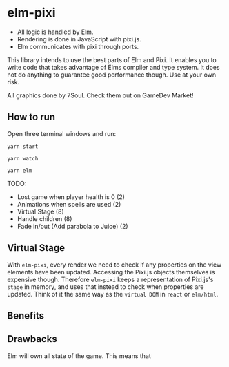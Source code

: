# elm-pixi

- All logic is handled by Elm.
- Rendering is done in JavaScript with pixi.js.
- Elm communicates with pixi through ports.

This library intends to use the best parts of Elm and Pixi. It enables you to write code that takes advantage
of Elms compiler and type system. It does not do anything to guarantee good performance though. Use at your own risk.

All graphics done by 7Soul. Check them out on GameDev Market!

## How to run

Open three terminal windows and run:

`yarn start`

`yarn watch`

`yarn elm`

TODO:

- Lost game when player health is 0 (2)
- Animations when spells are used (2)
- Virtual Stage (8)
- Handle children (8)
- Fade in/out (Add parabola to Juice) (2)

## Virtual Stage

With `elm-pixi`, every render we need to check if any properties on the view elements have been updated. Accessing the Pixi.js objects themselves is expensive though. Therefore `elm-pixi` keeps a representation of Pixi.js's `stage` in memory, and uses that instead to check when properties are updated. Think of it the same way as the `virtual DOM` in `react` or `elm/html`.

## Benefits

## Drawbacks

Elm will own all state of the game. This means that
